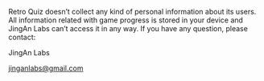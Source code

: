 Retro Quiz doesn’t collect any kind of personal information about its users.
All information related with game progress is stored in your device and JingAn Labs can’t access it in any way.
If you have any question, please contact:


JingAn Labs

jinganlabs@gmail.com
